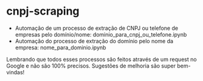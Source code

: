 # cnpj-scraping
- Automação de um processo de extração de CNPJ ou telefone de empresas pelo domínio/nome: dominio_para_cnpj_ou_telefone.ipynb
- Automação do processo de extração do domínio pelo nome da empresa: nome_para_dominio.ipynb

Lembrando que todos esses processos são feitos através de um request no Google e não são 100% precisos. Sugestões de melhoria são super bem-vindas!
